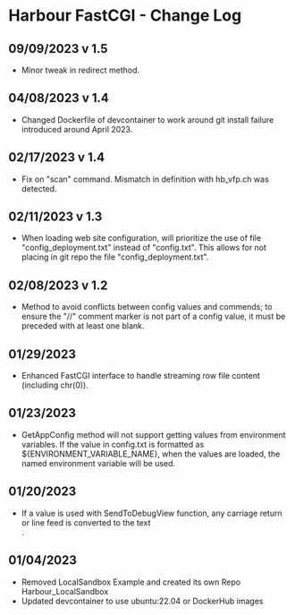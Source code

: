 # Harbour FastCGI - Change Log

## 09/09/2023 v 1.5
* Minor tweak in redirect method.

## 04/08/2023 v 1.4
* Changed Dockerfile of devcontainer to work around git install failure introduced around April 2023.

## 02/17/2023 v 1.4
* Fix on "scan" command. Mismatch in definition with hb_vfp.ch was detected.

## 02/11/2023 v 1.3
* When loading web site configuration, will prioritize the use of file "config_deployment.txt" instead of "config.txt". This allows for not placing in git repo the file "config_deployment.txt".

## 02/08/2023 v 1.2
* Method to avoid conflicts between config values and commends; to ensure the "//" comment marker is not part of a config value, it must be preceded with at least one blank.

## 01/29/2023
* Enhanced FastCGI interface to handle streaming row file content (including chr(0)).

## 01/23/2023
* GetAppConfig method will not support getting values from environment variables. If the value in config.txt is formatted as ${ENVIRONMENT_VARIABLE_NAME}, when the values are loaded, the named environment variable will be used.

## 01/20/2023
* If a value is used with SendToDebugView function, any carriage return or line feed is converted to the text <br>.

## 01/04/2023
* Removed LocalSandbox Example and created its own Repo  Harbour_LocalSandbox
* Updated devcontainer to use ubuntu:22.04 or DockerHub images
